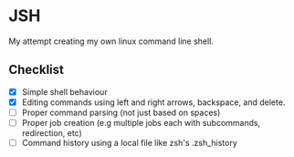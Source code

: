 # JSH

My attempt creating my own linux command line shell.

## Checklist
- [x] Simple shell behaviour
- [x] Editing commands using left and right arrows, backspace, and delete. 
- [ ] Proper command parsing (not just based on spaces)
- [ ] Proper job creation (e.g multiple jobs each with subcommands, redirection, etc)
- [ ] Command history using a local file like zsh's .zsh_history